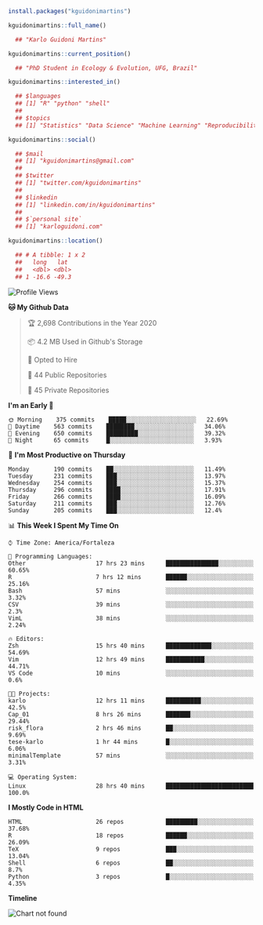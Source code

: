```r
install.packages("kguidonimartins")

kguidonimartins::full_name()

  ## "Karlo Guidoni Martins"

kguidonimartins::current_position()

  ## "PhD Student in Ecology & Evolution, UFG, Brazil"

kguidonimartins::interested_in()

  ## $languages
  ## [1] "R" "python" "shell" 
  ##
  ## $topics
  ## [1] "Statistics" "Data Science" "Machine Learning" "Reproducibility"

kguidonimartins::social()

  ## $mail
  ## [1] "kguidonimartins@gmail.com"
  ## 
  ## $twitter
  ## [1] "twitter.com/kguidonimartins"
  ## 
  ## $linkedin
  ## [1] "linkedin.com/in/kguidonimartins"
  ## 
  ## $`personal site`
  ## [1] "karloguidoni.com"

kguidonimartins::location()

  ## # A tibble: 1 x 2
  ##   long   lat
  ##   <dbl> <dbl>
  ## 1 -16.6 -49.3
```

<!--START_SECTION:waka-->
![Profile Views](http://img.shields.io/badge/Profile%20Views-1-blue)

**🐱 My Github Data** 

> 🏆 2,698 Contributions in the Year 2020
 > 
> 📦 4.2 MB Used in Github's Storage 
 > 
> 💼 Opted to Hire
 > 
> 📜 44 Public Repositories
 > 
> 🔑 45 Private Repositories 

**I'm an Early 🐤** 

```text
🌞 Morning    375 commits    █████░░░░░░░░░░░░░░░░░░░░   22.69% 
🌆 Daytime    563 commits    ████████░░░░░░░░░░░░░░░░░   34.06% 
🌃 Evening    650 commits    █████████░░░░░░░░░░░░░░░░   39.32% 
🌙 Night      65 commits     █░░░░░░░░░░░░░░░░░░░░░░░░   3.93%

```
📅 **I'm Most Productive on Thursday** 

```text
Monday       190 commits    ██░░░░░░░░░░░░░░░░░░░░░░░   11.49% 
Tuesday      231 commits    ███░░░░░░░░░░░░░░░░░░░░░░   13.97% 
Wednesday    254 commits    ███░░░░░░░░░░░░░░░░░░░░░░   15.37% 
Thursday     296 commits    ████░░░░░░░░░░░░░░░░░░░░░   17.91% 
Friday       266 commits    ████░░░░░░░░░░░░░░░░░░░░░   16.09% 
Saturday     211 commits    ███░░░░░░░░░░░░░░░░░░░░░░   12.76% 
Sunday       205 commits    ███░░░░░░░░░░░░░░░░░░░░░░   12.4%

```


📊 **This Week I Spent My Time On** 

```text
⌚︎ Time Zone: America/Fortaleza

💬 Programming Languages: 
Other                    17 hrs 23 mins      ███████████████░░░░░░░░░░   60.65% 
R                        7 hrs 12 mins       ██████░░░░░░░░░░░░░░░░░░░   25.16% 
Bash                     57 mins             ░░░░░░░░░░░░░░░░░░░░░░░░░   3.32% 
CSV                      39 mins             ░░░░░░░░░░░░░░░░░░░░░░░░░   2.3% 
VimL                     38 mins             ░░░░░░░░░░░░░░░░░░░░░░░░░   2.24%

🔥 Editors: 
Zsh                      15 hrs 40 mins      █████████████░░░░░░░░░░░░   54.69% 
Vim                      12 hrs 49 mins      ███████████░░░░░░░░░░░░░░   44.71% 
VS Code                  10 mins             ░░░░░░░░░░░░░░░░░░░░░░░░░   0.6%

🐱‍💻 Projects: 
karlo                    12 hrs 11 mins      ██████████░░░░░░░░░░░░░░░   42.5% 
Cap_01                   8 hrs 26 mins       ███████░░░░░░░░░░░░░░░░░░   29.44% 
risk_flora               2 hrs 46 mins       ██░░░░░░░░░░░░░░░░░░░░░░░   9.69% 
tese-karlo               1 hr 44 mins        █░░░░░░░░░░░░░░░░░░░░░░░░   6.06% 
minimalTemplate          57 mins             ░░░░░░░░░░░░░░░░░░░░░░░░░   3.31%

💻 Operating System: 
Linux                    28 hrs 40 mins      █████████████████████████   100.0%

```

**I Mostly Code in HTML** 

```text
HTML                     26 repos            █████████░░░░░░░░░░░░░░░░   37.68% 
R                        18 repos            ██████░░░░░░░░░░░░░░░░░░░   26.09% 
TeX                      9 repos             ███░░░░░░░░░░░░░░░░░░░░░░   13.04% 
Shell                    6 repos             ██░░░░░░░░░░░░░░░░░░░░░░░   8.7% 
Python                   3 repos             █░░░░░░░░░░░░░░░░░░░░░░░░   4.35%

```


**Timeline**

![Chart not found](https://github.com/kguidonimartins/kguidonimartins/blob/master/charts/bar_graph.png) 


<!--END_SECTION:waka-->
